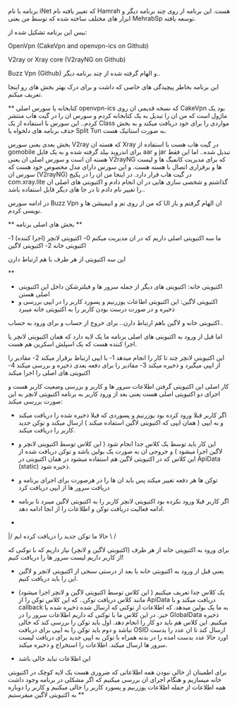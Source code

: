 برنامه با نام iNet که تغییر یافته نام Hamrah هست.
این برنامه از روی چند برنامه دیگر و ابزار های مختلف ساخته شده که توسط من یعنی MehrabSp توسعه یافته.

بیس این برنامه تشکیل شده از:

OpenVpn (CakeVpn and openvpn-ics on Github)

V2ray or Xray core (V2rayNG on Github)

Buzz Vpn (Github)
و الهام گرفته شده از چند برنامه دیگر..


این برنامه بخاطر پیچیدگی های خاصی که داشت و برای درک بهتر بخش های رو اینجا تعریف میکنم.

**
کتابخانه یا سورس اصلی openvpn-ics که نسخه قدیمی ان روی CakeVpn بود یک ماژول است که من ان را تبدیل به یک کتابخانه کردم و سورس ان را در گیت هاب منتشر کردم.. این سورس با استفاده از یک Class مواردی را برای خود دریافت میکند و به بخش حذف برنامه های دلخواه یا Split Tun به صورت استاتیک هست.

بخش بعدی یعنی سورس V2ray که هسته ان Xray در گیت هاب هست با استفاده از gomobile برای اندروید بیلد گرفته شده و به یک فایل aar و jar تبدیل شده.. اما این فقط هسته ان است و سورس اصلی ان یعنی V2rayNG که برای مدیریت کانفیگ ها و لیست ها و برقراری اتصال با هسته هست. و این سورس دارای مدل مخصوص خود هست که سورس ان (V2rayNG) در گیت هاب قرار دارد. در اینجا من ان را در پکیج com.xray.lite گذاشتم و شخصی سازی هایی در ان انجام دادم و اکتیویتی های اصلی ان را تغییر نام دادم تا در جا های دیگر قابل استفاده باشد..

در ادامه سورس Buzz Vpn که من از روی تم و انیمیشن ها و UI ان الهام گرفتم و باز نویسی کردم.

** بخش های اصلی برنامه **


ما سه اکتیویتی اصلی داریم که در ان مدیریت میکنم
0- اکتیویتی لانچر (اجرا کننده)
1- اکتیویتی خانه
2- اکتیویتی لاگین

این سه اکتیویتی از هر طرف با هم ارتباط دارن

**
- اکتیویتی خانه: اکتیویتی های دیگر از جمله سرور ها و فیلترشکن داخل این اکتیویتی اصلی هستن
- اکتیویتی لاگین: این اکتیویتی اطاعات یوزرنیم و پسورد کاربر را در ایپی بررسی و ذخیره و در صورت درست بودن کاربر را به اکتیویتی خانه میبرد

اکتیویتی خانه و لاگین باهم ارتباط دارن.. برای خروج از حساب و برای ورود به حساب..


اما
قبل از ورود به اکتیویتی های اصلی برنامه ما یک لایه دارد که همان اکتیویتی لانچر یا اجرا کننده هست که یک اسپلش اسکرین هم هست.


این اکتیویتی لانچر چند تا کار را انجام میدهد
1- با ایپی ارتباط برقرار میکند
2- مقادیر را از ایپی میگیرد و ذخیره میکند
3- مقادیر را برای دفعه بعدی ذخیره و بررسی میکند
4- اکتیویتی های اصلی را اجرا میکند

کار اصلی این اکتیویتی گرفتن اطلاعات سرور ها و کاربر و بررسی وضعیت کاربر هست و اجرای دو اکتیویتی اصلی هست
یعنی بعد از ورود کاربر به برنامه اکتیویتی لانچر به این صورت بررسی میکند:

- اگر کاربر قبلا ورود کرده بود یوزرنیم و پسوردی که قبلا ذخیره شده را دریافت میکند و به ایپی ( همان ایپی که اکتیویتی لاگین استفاده میکند ) ارسال میکند و توکن جدید کاربر را دریافت میکند.

* این کار باید توسط یک کلاس جدا انجام شود ( این کلاس توسط اکتیویتی لانچر و لاگین اجرا میشود ) و خروجی ان به صورت یک بولین باشد و توکن دریافت شده از این کلاس که در اکتیویتی لاگین هم استفاده میشود در همان اکتیویتی در ApiData (static) ذخیره شود.

* توکن ها هر دفعه تغییر میکند پس باید ان ها را در هرصورت برای اجرای برنامه و دریافت سرور ها از ایپی دریافت کرد

- اگر کاربر قبلا ورود نکرده بود اکتیویتی لانچر کاربر را به اکتیویتی لاگین میبرد تا برنامه ادامه فعالیت دریافت توکن و اطلاعات را از انجا ادامه دهد.

 *
\|/ حالا ما توکن جدید را دریافت کرده ایم
\ /

برای ورود به اکتیویتی خانه از هر طرف (اکتیویتی لاگین و لانچر) نیاز داریم که با توکنی که از کاربر داریم لیست سرور ها را دریافت کنیم!

* یعنی قبل از ورود به اکتیویتی خانه یا بعد از درستی سنجی از اکتیویتی لانچر و لاگین این را باید دریافت کنیم.

* یک کلاس جدا تعریف میکنیم ( این کلاس توسط اکتیویتی لاگین و لانچر اجرا میشود) مانند کلاس دریافت توکن.. که این کلاس توکن را از ApiData دریافت میکند و با callback به ما یک بولین میدهد. که اطلاعات از توکنی که ارسال شده ذخیره شده یا خیر. در این کلاس ما با توکنی که داریم اطلاعات سرور را در GlobalData ذخیره میکنیم.
این کلاس هم باید دو کار را انجام دهد.
اول باید توکن را بررسی کند که خالی نباشد و دوم باید توکن را به ایپی برای دریافت OSID ارسال کند تا ان عدد را بدست اورد
حالا عدد بدست امده را در بدنه همراه با توکن به ایپی جدید برای دریافت لیست سرور ها ارسال میکند. اطلاعات را استخراج و ذخیره میکند.


* این اطلاعات نباید خالی باشد

برای اطمینان از خالی نبودن همه اطلاعاتی که ضروری هست یک لایه کوچک در اکتیویتی خانه میسازیم و هنگام اجرای ان بررسی میکنیم که اگر مشکلی در برنامه وجود داشت همه اطلاعات از جمله اطلاعات یوزرنیم و پسورد کاربر را خالی میکنیم و کاربر را دوباره به اکتیویتی لاگین میفرستیم **




